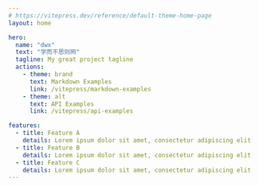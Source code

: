 ```yaml
---
# https://vitepress.dev/reference/default-theme-home-page
layout: home

hero:
  name: "dwx"
  text: "学而不思则罔"
  tagline: My great project tagline
  actions:
    - theme: brand
      text: Markdown Examples
      link: /vitepress/markdown-examples
    - theme: alt
      text: API Examples
      link: /vitepress/api-examples

features:
  - title: Feature A
    details: Lorem ipsum dolor sit amet, consectetur adipiscing elit
  - title: Feature B
    details: Lorem ipsum dolor sit amet, consectetur adipiscing elit
  - title: Feature C
    details: Lorem ipsum dolor sit amet, consectetur adipiscing elit
---
```


